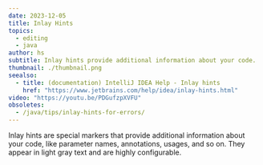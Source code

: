 ```yaml
---
date: 2023-12-05
title: Inlay Hints
topics:
  - editing
  - java
author: hs
subtitle: Inlay hints provide additional information about your code.
thumbnail: ./thumbnail.png
seealso:
  - title: (documentation) IntelliJ IDEA Help - Inlay hints
    href: "https://www.jetbrains.com/help/idea/inlay-hints.html"
video: "https://youtu.be/PDGufzpXVFU"
obsoletes:
  - /java/tips/inlay-hints-for-errors/
---
```


Inlay hints are special markers that provide additional information about your code, like parameter names, annotations, usages, and so on. They appear in light gray text and are highly configurable.
